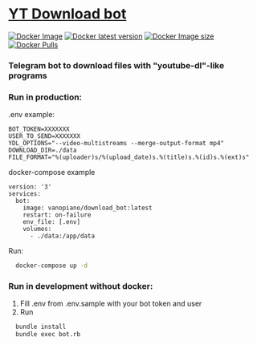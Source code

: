 # [YT Download bot](https://github.com/ivan-leschinsky/download_bot/)

[![Docker Image](https://github.com/ivan-leschinsky/download_bot/actions/workflows/docker_image.yml/badge.svg)](https://github.com/ivan-leschinsky/download_bot/actions/workflows/docker_image.yml)
[![Docker latest version](https://img.shields.io/docker/v/vanopiano/download_bot.svg?sort=semver&color=success)](https://hub.docker.com/r/vanopiano/download_bot)
[![Docker Image size](https://img.shields.io/docker/image-size/vanopiano/download_bot.svg?sort=date)](https://hub.docker.com/r/vanopiano/download_bot/tags)
[![Docker Pulls](https://img.shields.io/docker/pulls/vanopiano/download_bot.svg)](https://hub.docker.com/r/vanopiano/download_bot)

### Telegram bot to download files with "youtube-dl"-like programs

### Run in production:
.env example:
```
BOT_TOKEN=XXXXXXX
USER_TO_SEND=XXXXXXX
YDL_OPTIONS="--video-multistreams --merge-output-format mp4"
DOWNLOAD_DIR=./data
FILE_FORMAT="%(uploader)s/%(upload_date)s.%(title)s.%(id)s.%(ext)s"
```
docker-compose example
```
version: '3'
services:
  bot:
    image: vanopiano/download_bot:latest
    restart: on-failure
    env_file: [.env]
    volumes:
      - ./data:/app/data
```

Run:
```sh
  docker-compose up -d
```

### Run in development without docker:
1. Fill .env from .env.sample with your bot token and user
2. Run
```sh
  bundle install
  bundle exec bot.rb
```

